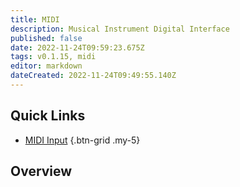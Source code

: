```yaml
---
title: MIDI
description: Musical Instrument Digital Interface
published: false
date: 2022-11-24T09:59:23.675Z
tags: v0.1.15, midi
editor: markdown
dateCreated: 2022-11-24T09:49:55.140Z
---
```


## Quick Links
* [<i class="mdi mdi-midi"></i> MIDI Input](/en/MIDI/Input)
{.btn-grid .my-5}

## Overview
